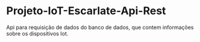 # Projeto-IoT-Escarlate-Api-Rest
Api para requisição de dados do banco de dados, que contem informações sobre os dispositivos Iot.
